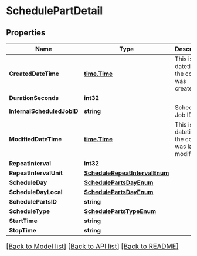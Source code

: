 # SchedulePartDetail

## Properties

Name | Type | Description | Notes
------------ | ------------- | ------------- | -------------
**CreatedDateTime** | [**time.Time**](time.Time.md) | This is the datetime the core was created | [optional] 
**DurationSeconds** | **int32** |  | [optional] 
**InternalScheduledJobID** | **string** | Scheduled Job ID | [optional] 
**ModifiedDateTime** | [**time.Time**](time.Time.md) | This is the datetime the core was last modified. | [optional] 
**RepeatInterval** | **int32** |  | [optional] 
**RepeatIntervalUnit** | [**ScheduleRepeatIntervalEnum**](ScheduleRepeatIntervalEnum.md) |  | [optional] 
**ScheduleDay** | [**SchedulePartsDayEnum**](SchedulePartsDayEnum.md) |  | [optional] 
**ScheduleDayLocal** | [**SchedulePartsDayEnum**](SchedulePartsDayEnum.md) |  | [optional] 
**SchedulePartsID** | **string** |  | [optional] 
**ScheduleType** | [**SchedulePartsTypeEnum**](SchedulePartsTypeEnum.md) |  | [optional] 
**StartTime** | **string** |  | [optional] 
**StopTime** | **string** |  | [optional] 

[[Back to Model list]](../README.md#documentation-for-models) [[Back to API list]](../README.md#documentation-for-api-endpoints) [[Back to README]](../README.md)

<style>
     p, ul, ol, li { font-size: 18px !important;}
</style>


